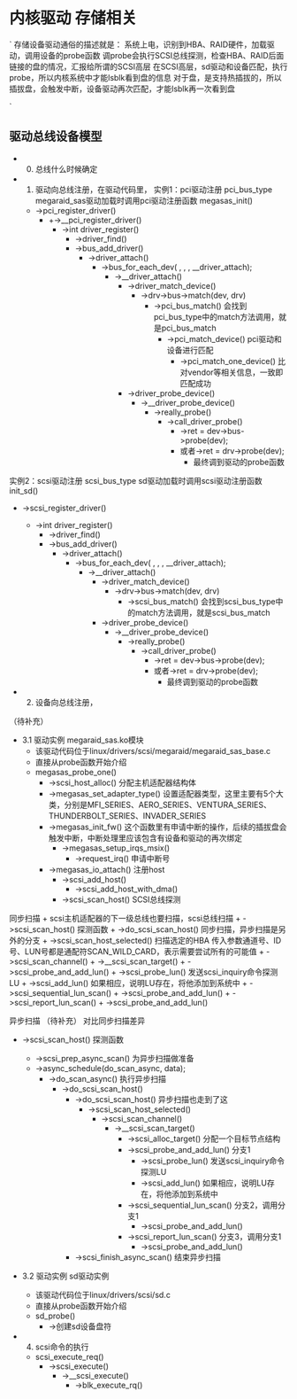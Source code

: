# 内核驱动 存储相关

`
存储设备驱动通俗的描述就是：
    系统上电，识别到HBA、RAID硬件，加载驱动，调用设备的probe函数
    调probe会执行SCSI总线探测，检查HBA、RAID后面链接的盘的情况，汇报给所谓的SCSI高层
    在SCSI高层，sd驱动和设备匹配，执行probe，所以内核系统中才能lsblk看到盘的信息
    对于盘，是支持热插拔的，所以插拔盘，会触发中断，设备驱动再次匹配，才能lsblk再一次看到盘

`

## 驱动总线设备模型
+ 0. 总线什么时候确定


+ 1. 驱动向总线注册，在驱动代码里，
实例1：pci驱动注册    pci_bus_type
megaraid_sas驱动加载时调用pci驱动注册函数
megasas_init()
  + ->pci_register_driver()
    + +->__pci_register_driver()    
      + ->int driver_register()
        + ->driver_find()
        + ->bus_add_driver()
          + ->driver_attach()
            + ->bus_for_each_dev( , , , __driver_attach);
              + ->__driver_attach()
                + ->driver_match_device()
                  + ->drv->bus->match(dev, drv)
                    + ->pci_bus_match()   会找到pci_bus_type中的match方法调用，就是pci_bus_match
                      + ->pci_match_device() pci驱动和设备进行匹配
                        + ->pci_match_one_device()   比对vendor等相关信息，一致即匹配成功
                + ->driver_probe_device()
                  + ->__driver_probe_device()
                    + ->really_probe()
                      + ->call_driver_probe()
                        + ->ret = dev->bus->probe(dev);
                        + 或者->ret = drv->probe(dev);
                          + 最终调到驱动的probe函数

实例2：scsi驱动注册   scsi_bus_type
sd驱动加载时调用scsi驱动注册函数
init_sd()
  + ->scsi_register_driver()
    + ->int driver_register()
      + ->driver_find()
      + ->bus_add_driver()
        + ->driver_attach()
          + ->bus_for_each_dev( , , , __driver_attach);
            + ->__driver_attach()
              + ->driver_match_device()
                + ->drv->bus->match(dev, drv)
                  + ->scsi_bus_match()   会找到scsi_bus_type中的match方法调用，就是scsi_bus_match
              + ->driver_probe_device()
                  + ->__driver_probe_device()
                    + ->really_probe()
                      + ->call_driver_probe()
                        + ->ret = dev->bus->probe(dev);
                        + 或者->ret = drv->probe(dev);
                          + 最终调到驱动的probe函数 

+ 2. 设备向总线注册，

（待补充）


+ 3.1 驱动实例  megaraid_sas.ko模块
  +   该驱动代码位于linux/drivers/scsi/megaraid/megaraid_sas_base.c
  +   直接从probe函数开始介绍
  +   megasas_probe_one()
      + ->scsi_host_alloc() 分配主机适配器结构体   
      + ->megasas_set_adapter_type() 设置适配器类型，这里主要有5个大类，分别是MFI_SERIES、AERO_SERIES、VENTURA_SERIES、THUNDERBOLT_SERIES、INVADER_SERIES
      + ->megasas_init_fw() 这个函数里有申请中断的操作，后续的插拔盘会触发中断，中断处理里应该包含有设备和驱动的再次绑定
        + ->megasas_setup_irqs_msix()
          + ->request_irq()   申请中断号
      + ->megasas_io_attach()  注册host
        + ->scsi_add_host() 
            + ->scsi_add_host_with_dma()
        + ->scsi_scan_host()  SCSI总线探测


同步扫描
    + scsi主机适配器的下一级总线也要扫描，scsi总线扫描
        + ->scsi_scan_host()   探测函数
          + ->do_scsi_scan_host() 同步扫描，异步扫描是另外的分支
            + ->scsi_scan_host_selected() 扫描选定的HBA 传入参数通道号、ID号、LUN号都是通配符SCAN_WILD_CARD，表示需要尝试所有的可能值
              + ->scsi_scan_channel()
                + ->__scsi_scan_target()
                  + ->scsi_probe_and_add_lun()
                    + ->scsi_probe_lun()  发送scsi_inquiry命令探测LU
                    + ->scsi_add_lun()   如果相应，说明LU存在，将他添加到系统中
                  + ->scsi_sequential_lun_scan()
                    + ->scsi_probe_and_add_lun()
                  + ->scsi_report_lun_scan()
                    + ->scsi_probe_and_add_lun()

异步扫描  （待补充）   对比同步扫描差异
+ ->scsi_scan_host()   探测函数
  + ->scsi_prep_async_scan()  为异步扫描做准备
  + ->async_schedule(do_scan_async, data);
    + ->do_scan_async() 执行异步扫描
      + ->do_scsi_scan_host() 
        + ->do_scsi_scan_host()    异步扫描也走到了这
            + ->scsi_scan_host_selected()
              + ->scsi_scan_channel()
                + ->__scsi_scan_target()
                  + ->scsi_alloc_target() 分配一个目标节点结构
                  + ->scsi_probe_and_add_lun()   分支1
                    + ->scsi_probe_lun()  发送scsi_inquiry命令探测LU
                    + ->scsi_add_lun()   如果相应，说明LU存在，将他添加到系统中
                  + ->scsi_sequential_lun_scan()   分支2，调用分支1
                    + ->scsi_probe_and_add_lun()
                  + ->scsi_report_lun_scan()  分支3，调用分支1
                    + ->scsi_probe_and_add_lun()
        + ->scsi_finish_async_scan() 结束异步扫描

+ 3.2 驱动实例  sd驱动实例
  +   该驱动代码位于linux/drivers/scsi/sd.c
  +   直接从probe函数开始介绍
  +   sd_probe()
      + ->创建sd设备盘符  

+ 4. scsi命令的执行
    + scsi_execute_req()
      + ->scsi_execute()
        + ->__scsi_execute()
          + ->blk_execute_rq()